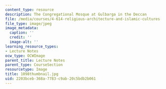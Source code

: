 ```yaml
---
content_type: resource
description: The Congregational Mosque at Gulbarga in the Deccan
file: /media/courses/4-614-religious-architecture-and-islamic-cultures-fall-2002/2203bceb368a7783c9ab20c5bdb2b061_1098thumbnail.jpg
file_type: image/jpeg
image_metadata:
  caption: ''
  credit: ''
  image-alt: ''
learning_resource_types:
- Lecture Notes
ocw_type: OCWImage
parent_title: Lecture Notes
parent_type: CourseSection
resourcetype: Image
title: 1098thumbnail.jpg
uid: 2203bceb-368a-7783-c9ab-20c5bdb2b061
---
```

